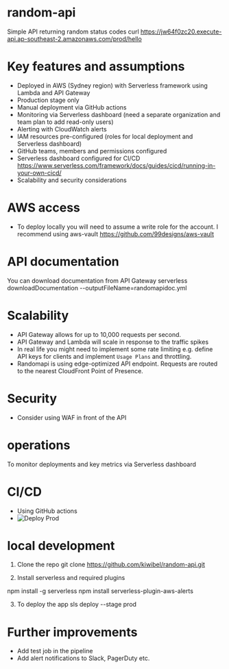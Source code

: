 # random-api
Simple API returning random status codes
curl https://jw64f0zc20.execute-api.ap-southeast-2.amazonaws.com/prod/hello

# Key features and assumptions
- Deployed in AWS (Sydney region) with Serverless framework using Lambda and API Gateway
- Production stage only
- Manual deployment via GitHub actions
- Monitoring via Serverless dashboard (need a separate organization and team plan to add read-only users)
- Alerting with CloudWatch alerts
- IAM resources pre-configured (roles for local deployment and Serverless dashboard)
- GitHub teams, members and permissions configured
- Serverless dashboard configured for CI/CD
https://www.serverless.com/framework/docs/guides/cicd/running-in-your-own-cicd/
- Scalability and security considerations


# AWS access
- To deploy locally you will need to assume a write role for the account.
  I recommend using aws-vault https://github.com/99designs/aws-vault

# API documentation
You can download documentation from API Gateway
serverless downloadDocumentation --outputFileName=randomapidoc.yml

# Scalability
- API Gateway allows for up to 10,000 requests per second.
- API Gateway and Lambda will scale in response to the traffic spikes
- In real life you might need to implement some rate limiting e.g. define API keys for clients and implement `Usage Plans` and throttling.
- Randomapi is using edge-optimized API endpoint. Requests are routed to the nearest CloudFront Point of Presence.

# Security
- Consider using WAF in front of the API

# operations
To monitor deployments and key metrics via Serverless dashboard

# CI/CD
- Using GitHub actions  
- ![Deploy Prod](https://github.com/kiwibel/random-api/workflows/Deploy%20Prod/badge.svg)

# local development

1. Clone the repo
git clone https://github.com/kiwibel/random-api.git

2. Install serverless and required plugins

npm install -g serverless
npm install serverless-plugin-aws-alerts

3. To deploy the app
sls deploy --stage prod

# Further improvements
- Add test job in the pipeline
- Add alert notifications to Slack, PagerDuty etc.
